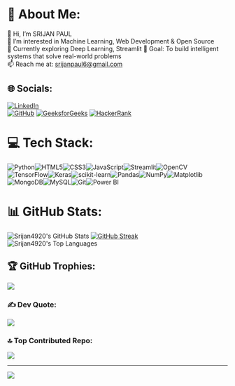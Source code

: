 # 💫 About Me:
👋 Hi, I’m SRIJAN PAUL  
👀 I’m interested in Machine Learning, Web Development & Open Source  
🌱 Currently exploring Deep Learning, Streamlit
🎯 Goal: To build intelligent systems that solve real-world problems  
📫 Reach me at: srijanpaul6@gmail.com

## 🌐 Socials:
[![LinkedIn](https://img.shields.io/badge/LinkedIn-%230077B5.svg?logo=linkedin&logoColor=white)](https://www.linkedin.com/in/srijan-paul-58bb24292/)  
[![GitHub](https://img.shields.io/badge/GitHub-%23121011.svg?logo=github&logoColor=white)](https://github.com/Srijan4920)
[![GeeksforGeeks](https://img.shields.io/badge/GeeksforGeeks-%2317682C.svg?logo=geeksforgeeks&logoColor=white)](https://www.geeksforgeeks.org/user/srijanyzsy/)
[![HackerRank](https://img.shields.io/badge/HackerRank-%2359A53A.svg?logo=hackerrank&logoColor=white)](https://www.hackerrank.com/profile/srijanpaul6)

# 💻 Tech Stack:
![Python](https://img.shields.io/badge/python-3670A0?style=plastic&logo=python&logoColor=ffdd54)![HTML5](https://img.shields.io/badge/html5-%23E34F26.svg?style=plastic&logo=html5&logoColor=white)![CSS3](https://img.shields.io/badge/css3-%231572B6.svg?style=plastic&logo=css3&logoColor=white)![JavaScript](https://img.shields.io/badge/javascript-%23323330.svg?style=plastic&logo=javascript&logoColor=%23F7DF1E)![Streamlit](https://img.shields.io/badge/streamlit-%23FF4B4B.svg?style=plastic&logo=streamlit&logoColor=white)![OpenCV](https://img.shields.io/badge/opencv-%23white.svg?style=plastic&logo=opencv&logoColor=white)![TensorFlow](https://img.shields.io/badge/TensorFlow-%23FF6F00.svg?style=plastic&logo=TensorFlow&logoColor=white)![Keras](https://img.shields.io/badge/Keras-%23D00000.svg?style=plastic&logo=Keras&logoColor=white)![scikit-learn](https://img.shields.io/badge/scikit--learn-%23F7931E.svg?style=plastic&logo=scikit-learn&logoColor=white)![Pandas](https://img.shields.io/badge/pandas-%23150458.svg?style=plastic&logo=pandas&logoColor=white)![NumPy](https://img.shields.io/badge/numpy-%23013243.svg?style=plastic&logo=numpy&logoColor=white)![Matplotlib](https://img.shields.io/badge/Matplotlib-%23ffffff.svg?style=plastic&logo=Matplotlib&logoColor=black)![MongoDB](https://img.shields.io/badge/MongoDB-%234ea94b.svg?style=plastic&logo=mongodb&logoColor=white)![MySQL](https://img.shields.io/badge/mysql-4479A1.svg?style=plastic&logo=mysql&logoColor=white)![Git](https://img.shields.io/badge/git-%23F05033.svg?style=plastic&logo=git&logoColor=white)![Power BI](https://img.shields.io/badge/Power_BI-F2C811?style=plastic&logo=powerbi&logoColor=black)


# 📊 GitHub Stats:
![Srijan4920's GitHub Stats](https://github-readme-stats.vercel.app/api?username=Srijan4920&theme=neon&hide_border=true&include_all_commits=true&count_private=true)
[![GitHub Streak](https://github-readme-streak-stats.herokuapp.com?user=Srijan4920&theme=neon&hide_border=true&mode=weekly)](https://git.io/streak-stats)
![Srijan4920's Top Languages](https://github-readme-stats.vercel.app/api/top-langs/?username=Srijan4920&theme=neon&hide_border=true&layout=compact)



## 🏆 GitHub Trophies:
![](https://github-profile-trophy.vercel.app/?username=Srijan4920&theme=tokyonight&no-frame=true&margin-w=4)

### ✍️ Dev Quote:
![](https://quotes-github-readme.vercel.app/api?type=horizontal&theme=light)

### 🔝 Top Contributed Repo:
![](https://github-contributor-stats.vercel.app/api?username=Srijan4920&limit=5&theme=neon&combine_all_yearly_contributions=true)

---
[![](https://visitcount.itsvg.in/api?id=srijanpaul&icon=8&color=6)](https://visitcount.itsvg.in)

<!-- Designed using GPRM (https://gprm.itsvg.in) -->
